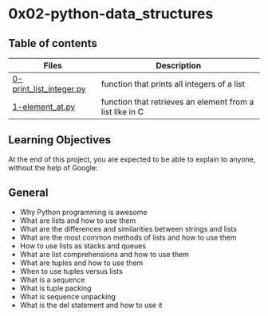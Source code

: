 # 0x02-python-data_structures

## Table of contents

Files | Description
------ | -------
[0-print_list_integer.py](https://github.com/ronroeandassociates/holbertonschool-higher_level_programming/blob/main/0x02-python-data_structures/0-print_list_integer.py) | function that prints all integers of a list
[1-element_at.py](https://github.com/ronroeandassociates/holbertonschool-higher_level_programming/blob/main/0x02-python-data_structures/1-element_at.py) | function that retrieves an element from a list like in C

## Learning Objectives
At the end of this project, you are expected to be able to explain to anyone, without the help of Google:

## General
- Why Python programming is awesome
- What are lists and how to use them
- What are the differences and similarities between strings and lists
- What are the most common methods of lists and how to use them
- How to use lists as stacks and queues
- What are list comprehensions and how to use them
- What are tuples and how to use them
- When to use tuples versus lists
- What is a sequence
- What is tuple packing
- What is sequence unpacking
- What is the del statement and how to use it
